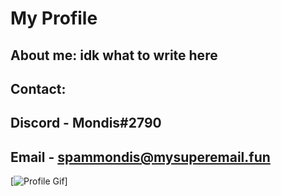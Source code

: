 My Profile
===========
About me: idk what to write here
------
Contact: 
------
Discord - Mondis#2790
------
Email - spammondis@mysuperemail.fun
------
[![Profile Gif](http://bit.ly/catvibing)]
